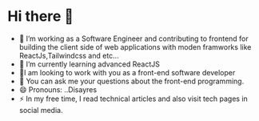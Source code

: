 # Hi there 👋

- 🔭 I’m working as a Software Engineer and contributing to frontend for building the client side of web applications with moden framworks like ReactJs,Tailwindcss and etc...
- 🌱 I’m currently learning advanced ReactJS
- 👯I am looking to work with you as a front-end software developer
- 💬 You can ask me your questions about the front-end programming.
- 😄 Pronouns: ..Disayres
- ⚡ In my free time, I read technical articles and also visit tech pages in social media.
